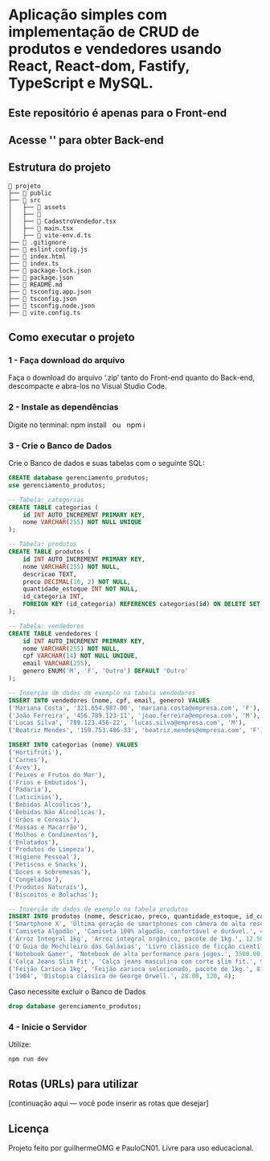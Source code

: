 # Aplicação simples com implementação de CRUD de produtos e vendedores usando React, React-dom, Fastify, TypeScript e MySQL.

## Este repositório é apenas para o Front-end
## Acesse '' para obter Back-end

## Estrutura do projeto
```
📁 projeto
├── 📁 public
├── 📁 src
│   ├── 📁 assets
│   ├── 📄 
│   ├── 📄 CadastroVendedor.tsx
│   ├── 📄 main.tsx
│   ├── 📄 vite-env.d.ts
├── 📄 .gitignore
├── 📄 eslint.config.js
├── 📄 index.html
├── 📄 index.ts
├── 📄 package-lock.json
├── 📄 package.json
├── 📄 README.md
├── 📄 tsconfig.app.json
├── 📄 tsconfig.json
├── 📄 tsconfig.node.json
├── 📄 vite.config.ts
```

## Como executar o projeto

### 1 - Faça download do arquivo
Faça o download do arquivo ‘.zip’ tanto do Front-end quanto do Back-end, descompacte e abra-los no Visual Studio Code.


### 2 - Instale as dependências
Digite no terminal:
npm install   ou   npm i

### 3 - Crie o Banco de Dados
Crie o Banco de dados e suas tabelas com o seguinte SQL:
```sql
CREATE database gerenciamento_produtos;
use gerenciamento_produtos;

-- Tabela: categorias
CREATE TABLE categorias (
    id INT AUTO_INCREMENT PRIMARY KEY,
    nome VARCHAR(255) NOT NULL UNIQUE
);

-- Tabela: produtos
CREATE TABLE produtos (
    id INT AUTO_INCREMENT PRIMARY KEY,
    nome VARCHAR(255) NOT NULL,
    descricao TEXT,
    preco DECIMAL(10, 2) NOT NULL,
    quantidade_estoque INT NOT NULL,
    id_categoria INT,
    FOREIGN KEY (id_categoria) REFERENCES categorias(id) ON DELETE SET NULL
);

-- Tabela: vendedores
CREATE TABLE vendedores (
    id INT AUTO_INCREMENT PRIMARY KEY,
    nome VARCHAR(255) NOT NULL,
    cpf VARCHAR(14) NOT NULL UNIQUE,
    email VARCHAR(255),
    genero ENUM('M', 'F', 'Outro') DEFAULT 'Outro'
);

-- Inserção de dados de exemplo na tabela vendedores
INSERT INTO vendedores (nome, cpf, email, genero) VALUES
('Mariana Costa', '321.654.987-00', 'mariana.costa@empresa.com', 'F'),
('João Ferreira', '456.789.123-11', 'joao.ferreira@empresa.com', 'M'),
('Lucas Silva', '789.123.456-22', 'lucas.silva@empresa.com', 'M'),
('Beatriz Mendes', '159.753.486-33', 'beatriz.mendes@empresa.com', 'F');

INSERT INTO categorias (nome) VALUES
('Hortifrúti'),
('Carnes'),
('Aves'),
('Peixes e Frutos do Mar'),
('Frios e Embutidos'),
('Padaria'),
('Laticínios'),
('Bebidas Alcoólicas'),
('Bebidas Não Alcoólicas'),
('Grãos e Cereais'),
('Massas e Macarrão'),
('Molhos e Condimentos'),
('Enlatados'),
('Produtos de Limpeza'),
('Higiene Pessoal'),
('Petiscos e Snacks'),
('Doces e Sobremesas'),
('Congelados'),
('Produtos Naturais'),
('Biscoitos e Bolachas');

-- Inserção de dados de exemplo na tabela produtos
INSERT INTO produtos (nome, descricao, preco, quantidade_estoque, id_categoria) VALUES
('Smartphone X', 'Última geração de smartphones com câmera de alta resolução.', 1200.00, 50, 1),
('Camiseta Algodão', 'Camiseta 100% algodão, confortável e durável.', 45.90, 200, 2),
('Arroz Integral 1kg', 'Arroz integral orgânico, pacote de 1kg.', 12.50, 300, 3),
('O Guia do Mochileiro das Galáxias', 'Livro clássico de ficção científica.', 35.00, 100, 4),
('Notebook Gamer', 'Notebook de alta performance para jogos.', 3500.00, 20, 1),
('Calça Jeans Slim Fit', 'Calça jeans masculina com corte slim fit.', 99.90, 150, 2),
('Feijão Carioca 1kg', 'Feijão carioca selecionado, pacote de 1kg.', 8.75, 250, 3),
('1984', 'Distopia clássica de George Orwell.', 28.00, 120, 4);

```
Caso necessite excluir o Banco de Dados
```sql
drop database gerenciamento_produtos;
```

### 4 - Inicie o Servidor
Utilize:
```
npm run dev
```

## Rotas (URLs) para utilizar
[continuação aqui — você pode inserir as rotas que desejar]

## Licença

Projeto feito por guilhermeOMG e PauloCN01. Livre para uso educacional.
